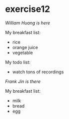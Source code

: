 # exercise12


*William Huang is here*

My breakfast list:

- rice
- orange juice
- vegetable

My todo list:

- watch tons of recordings


*Frank Jin is there*

My breakfast list:
- milk
- bread
- egg
